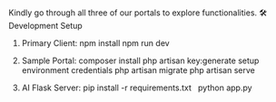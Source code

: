 Kindly go through all three of our portals to explore functionalities.
🛠 Development Setup
  1. Primary Client:
  npm install
  npm run dev

  2. Sample Portal:
  composer install
  php artisan key:generate
  setup environment credentials
  php artisan migrate
  php artisan serve
  

  3. AI Flask Server:
  pip install -r requirements.txt
  python app.py 